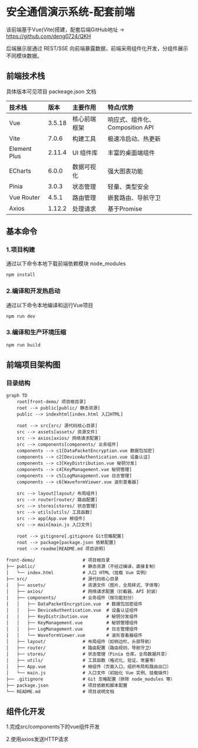 # 安全通信演示系统-配套前端

该前端基于Vue(Vite)搭建，配套后端GitHub地址 -> https://github.com/deng0724/QKH

后端展示层通过 REST/SSE 向前端暴露数据，前端采用组件化开发，分组件展示不同模块数据。

## 前端技术栈

具体版本可见项目 packeage.json 文档

| 技术栈       | 版本   | 主要作用     | 特点/优势                       |
| :----------- | :----- | :----------- | :------------------------------ |
| Vue          | 3.5.18 | 核心前端框架 | 响应式、组件化、Composition API |
| Vite         | 7.0.6  | 构建工具     | 极速冷启动、热更新              |
| Element Plus | 2.11.4 | UI 组件库    | 丰富的桌面端组件                |
| ECharts      | 6.0.0  | 数据可视化   | 强大图表功能                    |
| Pinia        | 3.0.3  | 状态管理     | 轻量、类型安全                  |
| Vue Router   | 4.5.1  | 路由管理     | 嵌套路由、导航守卫              |
| Axios        | 1.12.2 | 处理请求     | 基于Promise                     |

## 基本命令

### 1.项目构建

通过以下命令本地下载前端依赖模块 node_modules

```sh
npm install
```

### 2.编译和开发热启动

通过以下命令本地编译和运行Vue项目

```sh
npm run dev
```

### 3.编译和生产环境压缩

```sh
npm run build
```

## 前端项目架构图

### 目录结构

```mermaid
graph TD
    root[front-demo/ 项目根目录]
    root --> public[public/ 静态资源]
    public --> indexhtml[index.html 入口HTML]
    
    root --> src[src/ 源代码核心目录]
    src --> assets[assets/ 资源文件]
    src --> axios[axios/ 网络请求配置]
    src --> components[components/ 业务组件]
    components --> c1[DataPacketEncryption.vue 数据包加密]
    components --> c2[DeviceAuthentication.vue 设备认证]
    components --> c3[KeyDistribution.vue 秘钥分发]
    components --> c4[KeyManagement.vue 秘钥管理]
    components --> c5[LogManagement.vue 日志管理]
    components --> c6[WaveformViewer.vue 波形查看器]
    
    src --> layout[layout/ 布局组件]
    src --> router[router/ 路由配置]
    src --> stores[stores/ 状态管理]
    src --> utils[utils/ 工具函数]
    src --> app[App.vue 根组件]
    src --> main[main.js 入口文件]
    
    root --> gitignore[.gitignore Git忽略配置]
    root --> package[package.json 依赖配置]
    root --> readme[README.md 项目说明]
```

```
front-demo/                  # 项目根目录
├── public/                  # 静态资源（不经过编译，直接复制）
│   └── index.html           # 入口 HTML（挂载 Vue 实例）
├── src/                     # 源代码核心目录
│   ├── assets/              # 资源文件（图片、全局样式、字体等）
│   ├── axios/               # 网络请求配置（拦截器、API 封装）
│   ├── components/          # 业务组件（按功能划分）
│   │   ├── DataPacketEncryption.vue  # 数据包加密组件
│   │   ├── DeviceAuthentication.vue  # 设备认证组件
│   │   ├── KeyDistribution.vue       # 秘钥分发组件
│   │   ├── KeyManagement.vue         # 秘钥管理组件
│   │   ├── LogManagement.vue         # 日志管理组件
│   │   └── WaveformViewer.vue        # 波形查看器组件
│   ├── layout/              # 布局组件（如侧边栏、头部导航）
│   ├── router/              # 路由配置（路由规则、导航守卫）
│   ├── stores/              # 状态管理（Pinia 仓库，全局数据共享）
│   ├── utils/               # 工具函数（格式化、验证、常量等）
│   ├── App.vue              # 根组件（页面入口，组织布局和路由出口）
│   └── main.js              # 入口文件（初始化 Vue 实例、挂载插件）
├── .gitignore               # Git 忽略配置（排除 node_modules 等）
├── package.json             # 项目依赖和脚本配置
└── README.md                # 项目说明文档
```

## 组件化开发

1.完成src/components下的vue组件开发

2.使用axios发送HTTP请求





